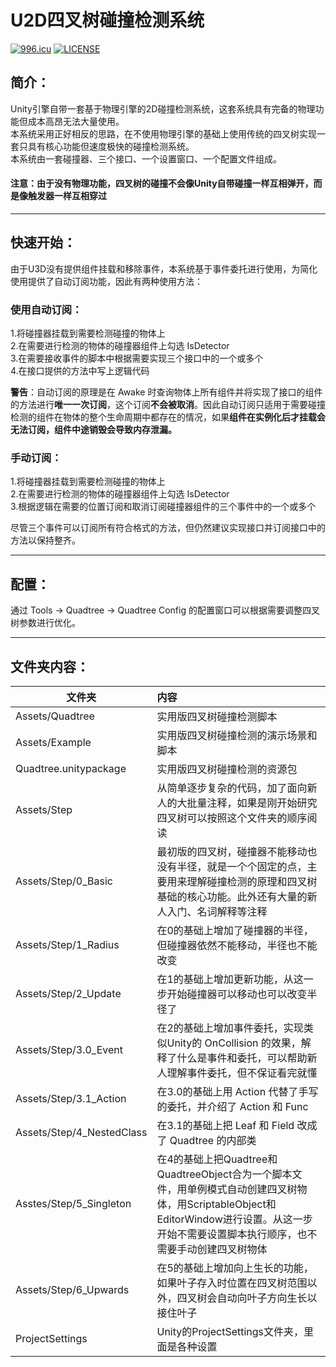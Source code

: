 # U2D四叉树碰撞检测系统
[![996.icu](https://img.shields.io/badge/link-996.icu-red.svg)](https://996.icu)
[![LICENSE](https://img.shields.io/badge/license-Anti%20996-blue.svg)](https://github.com/996icu/996.ICU/blob/master/LICENSE)
## 简介：
Unity引擎自带一套基于物理引擎的2D碰撞检测系统，这套系统具有完备的物理功能但成本高昂无法大量使用。  
本系统采用正好相反的思路，在不使用物理引擎的基础上使用传统的四叉树实现一套只具有核心功能但速度极快的碰撞检测系统。  
本系统由一套碰撞器、三个接口、一个设置窗口、一个配置文件组成。  
#### 注意：由于没有物理功能，四叉树的碰撞不会像Unity自带碰撞一样互相弹开，而是像触发器一样互相穿过
****
## 快速开始：
由于U3D没有提供组件挂载和移除事件，本系统基于事件委托进行使用，为简化使用提供了自动订阅功能，因此有两种使用方法：  
### 使用自动订阅：
1.将碰撞器挂载到需要检测碰撞的物体上  
2.在需要进行检测的物体的碰撞器组件上勾选 IsDetector  
3.在需要接收事件的脚本中根据需要实现三个接口中的一个或多个  
4.在接口提供的方法中写上逻辑代码  

**警告**：自动订阅的原理是在 Awake 时查询物体上所有组件并将实现了接口的组件的方法进行**唯一一次订阅**，这个订阅**不会被取消**。因此自动订阅只适用于需要碰撞检测的组件在物体的整个生命周期中都存在的情况，如果**组件在实例化后才挂载会无法订阅，组件中途销毁会导致内存泄漏。**
### 手动订阅：
1.将碰撞器挂载到需要检测碰撞的物体上  
2.在需要进行检测的物体的碰撞器组件上勾选 IsDetector  
3.根据逻辑在需要的位置订阅和取消订阅碰撞器组件的三个事件中的一个或多个  

尽管三个事件可以订阅所有符合格式的方法，但仍然建议实现接口并订阅接口中的方法以保持整齐。
****
## 配置：
通过 Tools -> Quadtree -> Quadtree Config 的配置窗口可以根据需要调整四叉树参数进行优化。
****
## 文件夹内容：
| 文件夹 | 内容 |
| ------------- |:-------------| 
| Assets/Quadtree | 实用版四叉树碰撞检测脚本 |
| Assets/Example | 实用版四叉树碰撞检测的演示场景和脚本 |
| Quadtree.unitypackage | 实用版四叉树碰撞检测的资源包 |
| Assets/Step | 从简单逐步复杂的代码，加了面向新人的大批量注释，如果是刚开始研究四叉树可以按照这个文件夹的顺序阅读 |
| Assets/Step/0_Basic | 最初版的四叉树，碰撞器不能移动也没有半径，就是一个个固定的点，主要用来理解碰撞检测的原理和四叉树基础的核心功能。此外还有大量的新人入门、名词解释等注释 |
| Assets/Step/1_Radius | 在0的基础上增加了碰撞器的半径，但碰撞器依然不能移动，半径也不能改变 |
| Assets/Step/2_Update | 在1的基础上增加更新功能，从这一步开始碰撞器可以移动也可以改变半径了 |
| Assets/Step/3.0_Event | 在2的基础上增加事件委托，实现类似Unity的 OnCollision 的效果，解释了什么是事件和委托，可以帮助新人理解事件委托，但不保证看完就懂 |
| Assets/Step/3.1_Action | 在3.0的基础上用 Action 代替了手写的委托，并介绍了 Action 和 Func |
| Assets/Step/4_NestedClass | 在3.1的基础上把 Leaf 和 Field 改成了 Quadtree 的内部类 |
| Asstes/Step/5_Singleton | 在4的基础上把Quadtree和QuadtreeObject合为一个脚本文件，用单例模式自动创建四叉树物体，用ScriptableObject和EditorWindow进行设置。从这一步开始不需要设置脚本执行顺序，也不需要手动创建四叉树物体 |
| Assets/Step/6_Upwards | 在5的基础上增加向上生长的功能，如果叶子存入时位置在四叉树范围以外，四叉树会自动向叶子方向生长以接住叶子 |
| ProjectSettings | Unity的ProjectSettings文件夹，里面是各种设置 |
